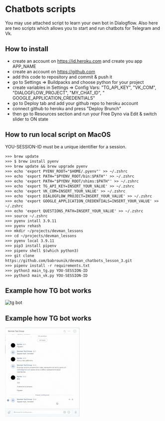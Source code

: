 # Chatbots scripts

You may use attached script to learn your own bot in Dialogflow.
Also here are two scripts which allows you to start and run chatbots for Telegram and Vk.

## How to install

* create an account on https://id.heroku.com and create you app APP_NAME
* create an account on https://github.com
* add this code to repository and commit & push it
* go to Settings => Buildpacks and choose python for your project
* create variables in Settings => Config Vars: "TG_API_KEY", "VK_COM", "DIALOGFLOW_PROJECT", "MY_CHAT_ID", "
  GOOGLE_APPLICATION_CREDENTIALS"
* go to Deploy tab and add your github repo to heroku account
* connect github to heroku and press "Deploy Brunch"
* then go to Resources section and run your Free Dyno via Edit & switch slider to ON state

## How to run local script on MacOS

YOU-SESSION-ID must be a unique identifier for a session.  

```
>>> brew update
>>> $ brew install pyenv
>>> brew update && brew upgrade pyenv
>>> echo 'export PYENV_ROOT="$HOME/.pyenv"' >> ~/.zshrc
>>> echo 'export PATH="$PYENV_ROOT/bin:$PATH"' >> ~/.zshrc
>>> echo 'export PATH="$PYENV_ROOT/shims:$PATH"' >> ~/.zshrc
>>> echo 'export TG_API_KEY=INSERT_YOUR_VALUE' >> ~/.zshrc
>>> echo 'export VK_COM=INSERT_YOUR_VALUE' >> ~/.zshrc
>>> echo 'export DIALOGFLOW_PROJECT=INSERT_YOUR_VALUE' >> ~/.zshrc
>>> echo 'export GOOGLE_APPLICATION_CREDENTIALS=INSERT_YOUR_VALUE' >> ~/.zshrc
>>> echo 'export QUESTIONS_PATH=INSERT_YOUR_VALUE' >> ~/.zshrc
>>> source ~/.zshrc
>>> pyenv intall 3.9.11
>>> pyenv rehash
>>> mkdir ~/projects/devman_lessons
>>> cd ~/projects/devman_lessons
>>> pyenv local 3.9.11
>>> pip3 install pipenv
>>> pipenv shell $(which python3)
>>> git clone https://github.com/babrounik/devman_chatbots_lesson_3.git
>>> pipenv install -r requirements.txt
>>> python3 main_tg.py YOU-SESSION-ID
>>> python3 main_vk.py YOU-SESSION-ID
```

## Example how TG bot works

![tg bot](https://github.com/babrounik/devman_chatbots_lesson_3/blob/main/img/tg_bot_example.gif?raw=true)

## Example how TG bot works

![vk bot](https://github.com/babrounik/devman_chatbots_lesson_3/blob/main/img/vk_bot_example.gif?raw=true)
